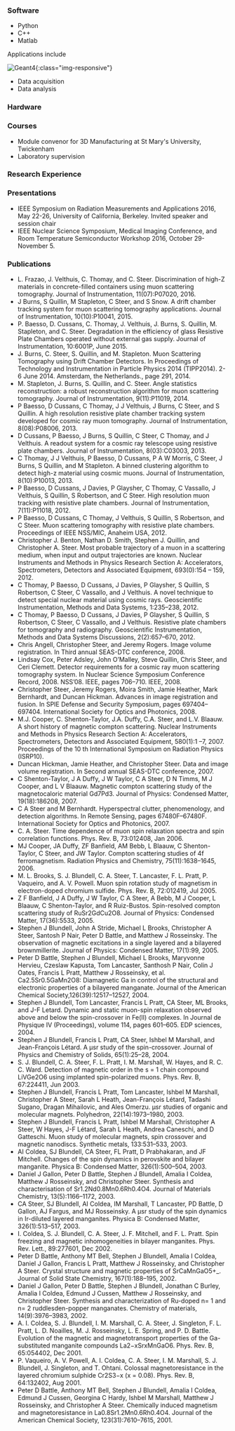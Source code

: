 

### Software



- Python
- C++ 
- Matlab 

Applications include 

![Geant4](http://geant4.cern.ch/geant4/images/geanttiny.gif){:class="img-responsive"}

- Data acquisition 
- Data analysis 

### Hardware

### Courses

- Module convenor for 3D Manufacturing at St Mary's University, Twickenham 
- Laboratory supervision 

### Research Experience

### Presentations

- IEEE Symposium on Radiation Measurements and Applications 2016, May 22-26, University of California, Berkeley. Invited speaker and session chair
- IEEE Nuclear Science Symposium, Medical Imaging Conference, and Room Temperature Semiconductor Workshop 2016, October 29-November 5. 


### Publications

- L. Frazao, J. Velthuis, C. Thomay, and C. Steer. Discrimination of high-Z materials in concrete-filled containers using muon scattering tomography. Journal of Instrumentation, 11(07):P07020, 2016.
- J Burns, S Quillin, M Stapleton, C Steer, and S Snow. A drift chamber tracking system for muon scattering tomography applications. Journal of Instrumentation, 10(10):P10041, 2015.
- P. Baesso, D. Cussans, C. Thomay, J. Velthuis, J. Burns, S. Quillin, M. Stapleton, and C. Steer. Degradation in the efficiency of glass Resistive Plate Chambers operated without external gas supply. Journal of Instrumentation, 10:6001P, June 2015.
- J. Burns, C. Steer, S. Quillin, and M. Stapleton. Muon Scattering Tomography using Drift Chamber Detectors. In Proceedings of Technology and Instrumentation in Particle Physics 2014 (TIPP2014). 2-6 June 2014. Amsterdam, the Netherlands., page 291, 2014.
- M. Stapleton, J. Burns, S. Quillin, and C. Steer. Angle statistics reconstruction: a robust reconstruction algorithm for muon scattering tomography. Journal of Instrumentation, 9(11):P11019, 2014.
- P Baesso, D Cussans, C Thomay, J J Velthuis, J Burns, C Steer, and S Quillin. A high resolution resistive plate chamber tracking system developed for cosmic ray muon tomography. Journal of Instrumentation, 8(08):P08006, 2013.
- D Cussans, P Baesso, J Burns, S Quillin, C Steer, C Thomay, and J Velthuis. A readout system for a cosmic ray telescope using resistive plate chambers. Journal of Instrumentation, 8(03):C03003, 2013.
- C Thomay, J J Velthuis, P Baesso, D Cussans, P A W Morris, C Steer, J Burns, S Quillin, and M Stapleton. A binned clustering algorithm to detect high-z material using cosmic muons. Journal of Instrumentation, 8(10):P10013, 2013.
- P Baesso, D Cussans, J Davies, P Glaysher, C Thomay, C Vassallo, J Velthuis, S Quillin, S Robertson, and C Steer. High resolution muon tracking with resistive plate chambers. Journal of Instrumentation, 7(11):P11018, 2012.
- P Baesso, D Cussans, C Thomay, J Velthuis, S Quillin, S Robertson, and C Steer. Muon scattering tomography with resistive plate chambers. Proceedings of IEEE NSS/MIC, Anaheim USA, 2012.
- Christopher J. Benton, Nathan D. Smith, Stephen J. Quillin, and Christopher A. Steer. Most probable trajectory of a muon in a scattering medium, when input and output trajectories are known. Nuclear Instruments and Methods in Physics Research Section A: Accelerators, Spectrometers, Detectors and Associated Equipment, 693(0):154 – 159, 2012.
- C Thomay, P Baesso, D Cussans, J Davies, P Glaysher, S Quillin, S Robertson, C Steer, C Vassallo, and J Velthuis. A novel technique to detect special nuclear material using cosmic rays. Geoscientific Instrumentation, Methods and Data Systems, 1:235–238, 2012.
- C Thomay, P Baesso, D Cussans, J Davies, P Glaysher, S Quillin, S Robertson, C Steer, C Vassallo, and J Velthuis. Resistive plate chambers for tomography and radiography. Geoscientific Instrumentation, Methods and Data Systems Discussions, 2(2):657–670, 2012.
- Chris Angell, Christopher Steer, and Jeremy Rogers. Image volume registration. In Third annual SEAS-DTC conference, 2008.
- Lindsay Cox, Peter Adsley, John O’Malley, Steve Quillin, Chris Steer, and Ceri Clemett. Detector requirements for a cosmic ray muon scattering tomography system. In Nuclear Science Symposium Conference Record, 2008. NSS’08. IEEE, pages 706–710. IEEE, 2008.
- Christopher Steer, Jeremy Rogers, Moira Smith, Jamie Heather, Mark Bernhardt, and Duncan Hickman. Advances in image registration and fusion. In SPIE Defense and Security Symposium, pages 697404–697404. International Society for Optics and Photonics, 2008.
- M.J. Cooper, C. Shenton-Taylor, J.A. Duffy, C.A. Steer, and L.V. Blaauw. A short history of magnetic compton scattering. Nuclear Instruments and Methods in Physics Research Section A: Accelerators, Spectrometers, Detectors and Associated Equipment, 580(1):1 –7, 2007. Proceedings of the 10 th International Symposium on Radiation Physics (ISRP10).
- Duncan Hickman, Jamie Heather, and Christopher Steer. Data and image volume registration. In Second annual SEAS-DTC conference, 2007.
- C Shenton-Taylor, J A Duffy, J W Taylor, C A Steer, D N Timms, M J Cooper, and L V Blaauw. Magnetic compton scattering study of the magnetocaloric material Gd7Pd3. Journal of Physics: Condensed Matter, 19(18):186208, 2007.
- C A Steer and M Bernhardt. Hyperspectral clutter, phenomenology, and detection algorithms. In Remote Sensing, pages 67480F–67480F. International Society for Optics and Photonics, 2007.
- C. A. Steer. Time dependence of muon spin relaxation spectra and spin correlation functions. Phys. Rev. B, 73:012408, Jan 2006.
- MJ Cooper, JA Duffy, ZF Banfield, AM Bebb, L Blaauw, C Shenton-Taylor, C Steer, and JW Taylor. Compton scattering studies of 4f ferromagnetism. Radiation Physics and Chemistry, 75(11):1638–1645, 2006.
- M. L. Brooks, S. J. Blundell, C. A. Steer, T. Lancaster, F. L. Pratt, P. Vaqueiro, and A. V. Powell. Muon spin rotation study of magnetism in electron-doped chromium sulfide. Phys. Rev. B, 72:012419, Jul 2005.
- Z F Banfield, J A Duffy, J W Taylor, C A Steer, A Bebb, M J Cooper, L Blaauw, C Shenton-Taylor, and R Ruiz-Bustos. Spin-resolved compton scattering study of RuSr2GdCu2O8. Journal of Physics: Condensed Matter, 17(36):5533, 2005.
- Stephen J Blundell, John A Stride, Michael L Brooks, Christopher A Steer, Santosh P Nair, Peter D Battle, and Matthew J Rosseinsky. The observation of magnetic excitations in a single layered and a bilayered brownmillerite. Journal of Physics: Condensed Matter, 17(1):99, 2005.
- Peter D Battle, Stephen J Blundell, Michael L Brooks, Maryvonne Hervieu, Czeslaw Kapusta, Tom Lancaster, Santhosh P Nair, Colin J Oates, Francis L Pratt, Matthew J Rosseinsky, et al. Ca2.5Sr0.5GaMn2O8: Diamagnetic Ga in control of the structural and electronic properties of a bilayered manganate. Journal of the American Chemical Society,126(39):12517–12527, 2004.
- Stephen J Blundell, Tom Lancaster, Francis L Pratt, CA Steer, ML Brooks, and J-F Letard. Dynamic and static muon-spin relaxation observed above and below the spin-crossover in Fe(II) complexes. In Journal de Physique IV (Proceedings), volume 114, pages 601–605. EDP sciences, 2004.
- Stephen J Blundell, Francis L Pratt, CA Steer, Ishbel M Marshall, and Jean-François Létard. A μsr study of the spin-crossover. Journal of Physics and Chemistry of Solids, 65(1):25–28, 2004.
- S. J. Blundell, C. A. Steer, F. L. Pratt, I. M. Marshall, W. Hayes, and R. C. C. Ward. Detection of magnetic order in the s = 1 chain compound LiVGe2O6 using implanted spin-polarized muons. Phys. Rev. B, 67:224411, Jun 2003.
- Stephen J Blundell, Francis L Pratt, Tom Lancaster, Ishbel M Marshall, Christopher A Steer, Sarah L Heath, Jean-François Létard, Tadashi Sugano, Dragan Mihailovic, and Ales Omerzu. μsr studies of organic and molecular magnets. Polyhedron, 22(14):1973–1980, 2003.
- Stephen J Blundell, Francis L Pratt, Ishbel M Marshall, Christopher A Steer, W Hayes, J-F Létard, Sarah L Heath, Andrea Caneschi, and D Gatteschi. Muon study of molecular magnets, spin crossover and magnetic nanodiscs. Synthetic metals, 133:531–533, 2003.
- AI Coldea, SJ Blundell, CA Steer, FL Pratt, D Prabhakaran, and JF Mitchell. Changes of the spin dynamics in perovskite and bilayer manganite. Physica B: Condensed Matter, 326(1):500–504, 2003.
- Daniel J Gallon, Peter D Battle, Stephen J Blundell, Amalia I Coldea, Matthew J Rosseinsky, and Christopher Steer. Synthesis and characterisation of Sr1.2Nd0.8Mn0.6Rh0.4O4. Journal of Materials Chemistry, 13(5):1166–1172, 2003.
- CA Steer, SJ Blundell, AI Coldea, IM Marshall, T Lancaster, PD Battle, D Gallon, AJ Fargus, and MJ Rosseinsky. A μsr study of the spin dynamics in Ir-diluted layered manganites. Physica B: Condensed Matter, 326(1):513–517, 2003.
- I. Coldea, S. J. Blundell, C. A. Steer, J. F. Mitchell, and F. L. Pratt. Spin freezing and magnetic inhomogeneities in bilayer manganites. Phys. Rev. Lett., 89:277601, Dec 2002.
- Peter D Battle, Anthony MT Bell, Stephen J Blundell, Amalia I Coldea, Daniel J Gallon, Francis L Pratt, Matthew J Rosseinsky, and Christopher A Steer. Crystal structure and magnetic properties of SrCaMnGaO5+_. Journal of Solid State Chemistry, 167(1):188–195, 2002.
- Daniel J Gallon, Peter D Battle, Stephen J Blundell, Jonathan C Burley, Amalia I Coldea, Edmund J Cussen, Matthew J Rosseinsky, and Christopher Steer. Synthesis and characterization of Ru-doped n= 1 and n= 2 ruddlesden-popper manganates. Chemistry of materials, 14(9):3976–3983, 2002.
- A. I. Coldea, S. J. Blundell, I. M. Marshall, C. A. Steer, J. Singleton, F. L. Pratt, L. D. Noailles, M. J. Rosseinsky, L. E. Spring, and P. D. Battle. Evolution of the magnetic and magnetotransport properties of the Ga-substituted manganite compounds La2−xSrxMnGaO6. Phys. Rev. B, 65:054402, Dec 2001.
- P. Vaqueiro, A. V. Powell, A. I. Coldea, C. A. Steer, I. M. Marshall, S. J. Blundell, J. Singleton, and T. Ohtani. Colossal magnetoresistance in the layered chromium sulphide Cr2S3−x (x = 0.08). Phys. Rev. B, 64:132402, Aug 2001.
- Peter D Battle, Anthony MT Bell, Stephen J Blundell, Amalia I Coldea, Edmund J Cussen, Georgina C Hardy, Ishbel M Marshall, Matthew J Rosseinsky, and Christopher A Steer. Chemically induced magnetism and magnetoresistance in La0.8Sr1.2Mn0.6Rh0.4O4. Journal of the American Chemical Society, 123(31):7610–7615, 2001.

